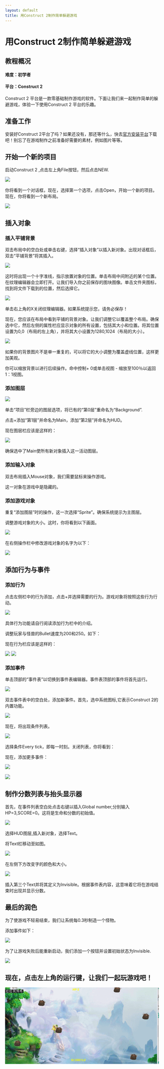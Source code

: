 ```yaml
---
layout: default
title: 用Construct 2制作简单躲避游戏
---
```


# 用Construct 2制作简单躲避游戏

## 教程概况

#### 难度：初学者

#### 平台：Construct 2

Construct 2 平台是一款零基础制作游戏的软件。下面让我们来一起制作简单的躲避游戏，体验一下使用Construct 2 平台的乐趣。

## 准备工作

安装好Construct 2平台了吗？如果还没有，那还等什么，快去[官方安装平台](https://www.scirra.com/construct2)下载吧！别忘了在游戏制作之前准备好需要的素材，例如图片等等。

## 开始一个新的项目

启动Construct 2 ,点击左上角File按钮，然后点击NEW.

![](https://www.scirra.com/images/articles/filenew.png)

你将看到一个对话框，现在，选择第一个选项，点击Open，开始一个新的项目。现在，你将看到一个新布局。

![](http://ww1.sinaimg.cn/large/006V6dRsgy1fw3bh05b41j30k00k1t9m.jpg)

## 插入对象

### 插入平铺背景

双击布局中的空白处或单击右键，选择“插入对象”以插入新对象。出现对话框后，双击“平铺背景”将其插入。

![](http://ww1.sinaimg.cn/large/006V6dRsgy1fw2uky4kd7j30gf0e53zc.jpg)

这时将出现一个十字准线，指示放置对象的位置。单击布局中间附近的某个位置。在纹理编辑器会立即打开。让我们导入你之前保存的图块图像。单击文件夹图标，找到将文件下载到的位置，然后选择它。

![](http://ww1.sinaimg.cn/large/006V6dRsgy1fw2ulkod3jj30dz0ajjrq.jpg)

单击右上角的X关闭纹理编辑器。如果系统提示您，请务必保存！

现在，您应该在布局中看到平铺的背景对象。让我们调整它以覆盖整个布局。确保选中它，然后左侧的属性栏应显示对象的所有设置，包括其大小和位置。将其位置设置为0,0（布局的左上角），并将其大小设置为1280,1024（布局的大小）。

![](http://ww1.sinaimg.cn/large/006V6dRsgy1fw2uo85fouj30w20lg19d.jpg)

如果你的背景图片不是单一重复的，可以将它的大小调整为覆盖虚线位置，这样更加美观。

你可以缩放背景以进行后续操作。命中控制+ 0或单击视图 - 缩放至100％以返回1：1视图。

### 添加图层

![](http://ww1.sinaimg.cn/large/006V6dRsgy1fw2uqlru3tj30cf0asdgb.jpg)

单击“项目”栏旁边的图层选项，将已有的“第0层”重命名为“Background”.

点击+添加“第1层”并命名为Main，添加“第2层”并命名为HUD。

现在图层栏应该是这样的：

![](http://ww1.sinaimg.cn/large/006V6dRsgy1fw2uoxoq38j30ck0axaa7.jpg)

确保选中了Main使所有新对象插入这一活动图层。

### 添加输入对象

双击布局插入Mouse对象，我们需要鼠标来操作游戏。

这一对象在游戏中是隐藏的。

### 添加游戏对象

重复“添加图层”时的操作，这一次选择“Sprite”。确保系统提示为主图层。

调整游戏对象的大小。这时，你将看到以下画面。

![](http://ww1.sinaimg.cn/large/006V6dRsgy1fw3bjce0ruj30uj0iw19d.jpg)

在右侧操作栏中修改游戏对象的名字为以下：

![](http://ww1.sinaimg.cn/large/006V6dRsgy1fw3bk75puuj30cc09qq3d.jpg)

## 添加行为与事件

### 添加行为

点击左侧栏中的行为添加，点击+并选择需要的行为。游戏对象将按照这些行为行动。

![](http://ww1.sinaimg.cn/large/006V6dRsgy1fw3blusc5gj308803waa1.jpg)

具体行为功能请自行阅读添加行为栏中的介绍。

调整玩家与怪兽的Bullet速度为200和250。如下：

现在行为栏应该是这样的：

![](http://ww1.sinaimg.cn/large/006V6dRsgy1fw2ussr2laj308l0iyt9b.jpg)
![](http://ww1.sinaimg.cn/large/006V6dRsgy1fw2utj63q3j308a07zaa4.jpg)

### 添加事件

单击顶部的“事件表”以切换到事件表编辑器。事件表顶部的事件将首先运行。

![](http://ww1.sinaimg.cn/large/006V6dRsgy1fw3bnc96uhj30dv02it8n.jpg)

双击事件表中的空白处，添加新事件。首先，选中系统图标,它表示Construct 2的内置功能。

![](http://ww1.sinaimg.cn/large/006V6dRsgy1fw3boao5chj30nr0jp0u0.jpg)

现在，将出现条件列表。

![](http://ww1.sinaimg.cn/large/006V6dRsgy1fw3bp6skr2j30nr0jpdh0.jpg)

选择条件Every tick，即每一时刻。关闭列表，你将看到：

现在，添加更多事件：

![](http://ww1.sinaimg.cn/large/006V6dRsgy1fw3bv7673sj30hj0k9ta6.jpg)

![](http://ww1.sinaimg.cn/large/006V6dRsgy1fw3bvl9aofj30lc0bpjs2.jpg)

## 制作分数列表与抬头显示器

首先，在事件列表空白处点击右键以插入Global number,分别输入HP=3,SCORE=0。这将是生命和分数的初始值。

![](http://ww1.sinaimg.cn/large/006V6dRsgy1fw3bq74cjkj30cv0awdfv.jpg)

选择HUD图层,插入新对象，选择Text。

将Text栏移动至如图。

![](http://ww1.sinaimg.cn/large/006V6dRsgy1fw3brjhgxfj30va0jrtpd.jpg)

在左侧下方改变字的颜色和大小。

![](http://ww1.sinaimg.cn/large/006V6dRsgy1fw3bsi2t5mj3088085mxa.jpg)

插入第三个Text并将其定义为Invisible。根据事件表内容，这意味着它将在游戏结束时出现并显示分数。

## 最后的润色

为了使游戏不轻易结束，我们让系统每0.3秒制造一个怪物。

添加事件如下：

![](http://ww1.sinaimg.cn/large/006V6dRsgy1fw3bt79kq6j30lg028q2w.jpg)

为了让游戏失败后能重新启动，我们添加一个按钮并设置初始状态为Invisible.

![](http://ww1.sinaimg.cn/large/006V6dRsgy1fw3by1159rj30ql0eu7ku.jpg)

## 现在，点击左上角的运行键，让我们一起玩游戏吧！

![](images/动画.gif)